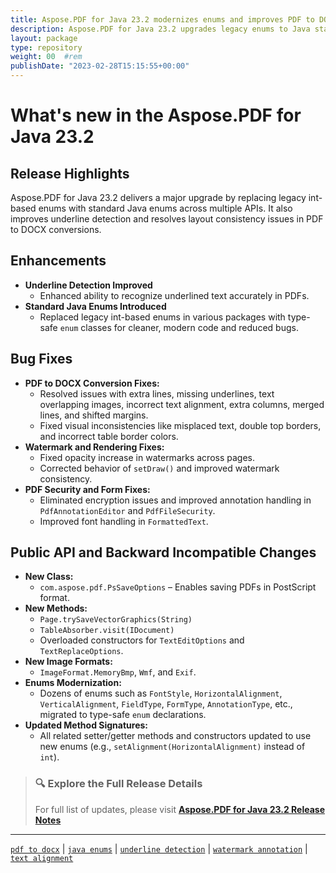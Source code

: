 ```yaml
---
title: Aspose.PDF for Java 23.2 modernizes enums and improves PDF to DOCX conversion
description: Aspose.PDF for Java 23.2 upgrades legacy enums to Java standards, enhances underline detection, and resolves multiple DOCX conversion layout bugs.
layout: package
type: repository
weight: 00	#rem
publishDate: "2023-02-28T15:15:55+00:00"
---
```


# What's new in the Aspose.PDF for Java 23.2

## Release Highlights

Aspose.PDF for Java 23.2 delivers a major upgrade by replacing legacy int-based enums with standard Java enums across multiple APIs. It also improves underline detection and resolves layout consistency issues in PDF to DOCX conversions.

## Enhancements

- **Underline Detection Improved**
  - Enhanced ability to recognize underlined text accurately in PDFs.
- **Standard Java Enums Introduced**
  - Replaced legacy int-based enums in various packages with type-safe `enum` classes for cleaner, modern code and reduced bugs.

## Bug Fixes

- **PDF to DOCX Conversion Fixes:**
  - Resolved issues with extra lines, missing underlines, text overlapping images, incorrect text alignment, extra columns, merged lines, and shifted margins.
  - Fixed visual inconsistencies like misplaced text, double top borders, and incorrect table border colors.
- **Watermark and Rendering Fixes:**
  - Fixed opacity increase in watermarks across pages.
  - Corrected behavior of `setDraw()` and improved watermark consistency.
- **PDF Security and Form Fixes:**
  - Eliminated encryption issues and improved annotation handling in `PdfAnnotationEditor` and `PdfFileSecurity`.
  - Improved font handling in `FormattedText`.

## Public API and Backward Incompatible Changes

- **New Class:**
  - `com.aspose.pdf.PsSaveOptions` – Enables saving PDFs in PostScript format.
- **New Methods:**
  - `Page.trySaveVectorGraphics(String)`
  - `TableAbsorber.visit(IDocument)`
  - Overloaded constructors for `TextEditOptions` and `TextReplaceOptions`.
- **New Image Formats:**
  - `ImageFormat.MemoryBmp`, `Wmf`, and `Exif`.
- **Enums Modernization:**
  - Dozens of enums such as `FontStyle`, `HorizontalAlignment`, `VerticalAlignment`, `FieldType`, `FormType`, `AnnotationType`, etc., migrated to type-safe `enum` declarations.
- **Updated Method Signatures:**
  - All related setter/getter methods and constructors updated to use new enums (e.g., `setAlignment(HorizontalAlignment)` instead of `int`).

> ### 🔍 Explore the Full Release Details  
> For full list of updates, please visit **[Aspose.PDF for Java 23.2 Release Notes](https://releases.aspose.com/pdf/java/release-notes/2023/aspose-pdf-for-java-23-2-release-notes/)**

---

[`pdf to docx`](https://search.aspose.com/q/pdf-to-docx.html) | [`java enums`](https://search.aspose.com/q/java-enums.html) | [`underline detection`](https://search.aspose.com/q/underline-detection.html) | [`watermark annotation`](https://search.aspose.com/q/watermark-annotation.html) | [`text alignment`](https://search.aspose.com/q/text-alignment.html)
